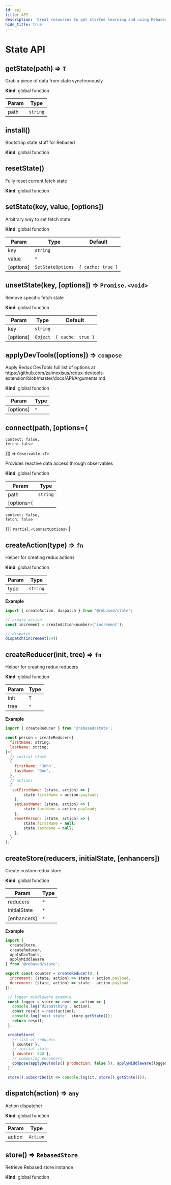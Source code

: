 ```yaml
---
id: api
title: API
description: 'Great resources to get started learning and using Rebased with Redux State'
hide_title: true
---
```


# State API

<a name="getState"></a>

## getState(path) ⇒ <code>T</code>
<p>Grab a piece of data from state synchronously</p>

**Kind**: global function  

| Param | Type |
| --- | --- |
| path | <code>string</code> | 

<a name="install"></a>

## install()
<p>Bootstrap state stuff for Rebased</p>

**Kind**: global function  
<a name="resetState"></a>

## resetState()
<p>Fully reset current fetch state</p>

**Kind**: global function  
<a name="setState"></a>

## setState(key, value, [options])
<p>Arbitrary way to set fetch state</p>

**Kind**: global function  

| Param | Type | Default |
| --- | --- | --- |
| key | <code>string</code> |  | 
| value | <code>\*</code> |  | 
| [options] | <code>SetStateOptions</code> | <code>{ cache: true }</code> | 

<a name="unsetState"></a>

## unsetState(key, [options]) ⇒ <code>Promise.&lt;void&gt;</code>
<p>Remove specific fetch state</p>

**Kind**: global function  

| Param | Type | Default |
| --- | --- | --- |
| key | <code>string</code> |  | 
| [options] | <code>Object</code> | <code>{ cache: true }</code> | 

<a name="applyDevTools"></a>

## applyDevTools([options]) ⇒ <code>compose</code>
<p>Apply Redux DevTools
full list of options at
https://github.com/zalmoxisus/redux-devtools-extension/blob/master/docs/API/Arguments.md</p>

**Kind**: global function  

| Param | Type |
| --- | --- |
| [options] | <code>\*</code> | 

<a name="connect"></a>

## connect(path, [options&#x3D;{
    context: false,
    fetch: false
  }]) ⇒ <code>Observable.&lt;T&gt;</code>
<p>Provides reactive data access through observables</p>

**Kind**: global function  

| Param | Type |
| --- | --- |
| path | <code>string</code> | 
| [options={
    context: false,
    fetch: false
  }] | <code>Partial.&lt;ConnectOptions&gt;</code> | 

<a name="createAction"></a>

## createAction(type) ⇒ <code>fn</code>
<p>Helper for creating redux actions</p>

**Kind**: global function  

| Param | Type |
| --- | --- |
| type | <code>string</code> | 

**Example**  
```js
import { createAction, dispatch } from '@rebased/state';

// create action
const increment = createAction<number>('increment');

// dispatch
dispatch(increment(54))
```
<a name="createReducer"></a>

## createReducer(init, tree) ⇒ <code>fn</code>
<p>Helper for creating redux reducers</p>

**Kind**: global function  

| Param | Type |
| --- | --- |
| init | <code>T</code> | 
| tree | <code>\*</code> | 

**Example**  
```js
import { createReducer } from '@rebased/state';

const person = createReducer<{
  firstName: string;
  lastName: string;
}>(
  // initial state
  {
    firstName: 'John',
    lastName: 'Doe',
  },
  // actions
  {
   setFirstName: (state, action) => {
        state.firstName = action.payload;
    },
    setLastName: (state, action) => {
        state.lastName = action.payload;
    },
    resetPerson: (state, action) => {
        state.firstName = null;
        state.lastName = null;
    },
  }
);
```
<a name="createStore"></a>

## createStore(reducers, initialState, [enhancers])
<p>Create custom redux store</p>

**Kind**: global function  

| Param | Type |
| --- | --- |
| reducers | <code>\*</code> | 
| initialState | <code>\*</code> | 
| [enhancers] | <code>\*</code> | 

**Example**  
```js
import {
  createStore,
  createReducer,
  applyDevTools,
  applyMiddleware
} from '@rebased/state';

export const counter = createReducer(0, {
  increment: (state, action) => state + action.payload,
  decrement: (state, action) => state - action.payload
});

 // logger middleware example
 const logger = store => next => action => {
   console.log('dispatching', action);
   const result = next(action);
   console.log('next state', store.getState());
   return result;
 };

 createStore(
   // list of reducers
   { counter },
   // initial state
   { counter: 420 },
   // composing enhancers
   compose(applyDevTools({ production: false }), applyMiddleware(logger))
 );

 store().subscribe(it => console.log(it, store().getState()));
```
<a name="dispatch"></a>

## dispatch(action) ⇒ <code>any</code>
<p>Action dispatcher</p>

**Kind**: global function  

| Param | Type |
| --- | --- |
| action | <code>Action</code> | 

<a name="store"></a>

## store() ⇒ <code>RebasedStore</code>
<p>Retrieve Rebased store instance</p>

**Kind**: global function  
